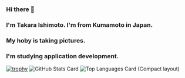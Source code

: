 ### Hi there 👋
### I'm Takara Ishimoto. I'm from Kumamoto in Japan.
### My hoby is taking pictures.
### I'm studying application development.

<!--
**IshimotoTakara/IshimotoTakara** is a ✨ _special_ ✨ repository because its `README.md` (this file) appears on your GitHub profile.

Here are some ideas to get you started:

- 🔭 I’m currently working on ...
- 🌱 I’m currently learning ...
- 👯 I’m looking to collaborate on ...
- 🤔 I’m looking for help with ...
- 💬 Ask me about ...
- 📫 How to reach me: ...
- 😄 Pronouns: ...
- ⚡ Fun fact: ...
-->
[![trophy](https://github-profile-trophy.vercel.app/?username=IshimotoTakara&row=2&column=3&theme=monokai)](https://github.com/ryo-ma/github-profile-trophy)
![GitHub Stats Card](https://github-readme-stats.vercel.app/api?username=IshimotoTakara&show_icons=true&count_private=true&theme=chartreuse-dark)
![Top Languages Card (Compact layout)](https://github-readme-stats.vercel.app/api/top-langs/?username=IshimotoTakara&count_private=true&theme=chartreuse-dark)
